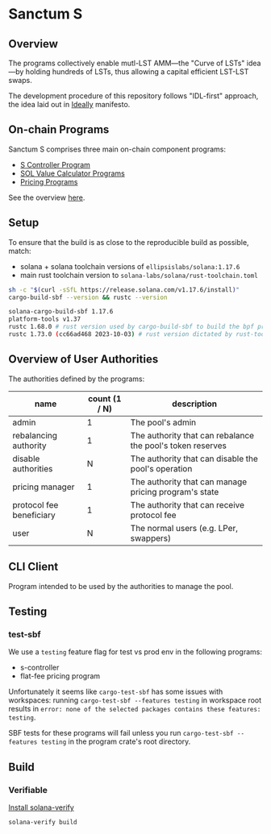 # Sanctum S

## Overview

The programs collectively enable mutl-LST AMM—the "Curve of LSTs" idea—by holding hundreds of LSTs, thus allowing a capital efficient LST-LST swaps.

The development procedure of this repository follows "IDL-first" approach, the idea laid out in [Ideally](https://github.com/igneous-labs/ideally) manifesto.

## On-chain Programs

Sanctum S comprises three main on-chain component programs:

- [S Controller Program](./docs/s-controller-program/)
- [SOL Value Calculator Programs](./docs/sol-value-calculator-programs/)
- [Pricing Programs](./docs/pricing-programs/)

See the overview [here](./docs/).

## Setup

To ensure that the build is as close to the reproducible build as possible, match:

- solana + solana toolchain versions of `ellipsislabs/solana:1.17.6`
- main rust toolchain version to `solana-labs/solana/rust-toolchain.toml`

```sh
sh -c "$(curl -sSfL https://release.solana.com/v1.17.6/install)"
cargo-build-sbf --version && rustc --version

solana-cargo-build-sbf 1.17.6
platform-tools v1.37
rustc 1.68.0 # rust version used by cargo-build-sbf to build the bpf programs .so. solana currently has it locked to 1.68
rustc 1.73.0 (cc66ad468 2023-10-03) # rust version dictated by rust-toolchain.toml, used for building everything else
```

## Overview of User Authorities

The authorities defined by the programs:

| name                     | count (1 / N) | description                                                |
| ------------------------ | ------------- | ---------------------------------------------------------- |
| admin                    | 1             | The pool's admin                                           |
| rebalancing authority    | 1             | The authority that can rebalance the pool's token reserves |
| disable authorities      | N             | The authority that can disable the pool's operation        |
| pricing manager          | 1             | The authority that can manage pricing program's state      |
| protocol fee beneficiary | 1             | The authority that can receive protocol fee                |
| user                     | N             | The normal users (e.g. LPer, swappers)                     |

## CLI Client

Program intended to be used by the authorities to manage the pool.

## Testing

### test-sbf

We use a `testing` feature flag for test vs prod env in the following programs:

- s-controller
- flat-fee pricing program

Unfortunately it seems like `cargo-test-sbf` has some issues with workspaces: running `cargo-test-sbf --features testing` in workspace root results in `error: none of the selected packages contains these features: testing`.

SBF tests for these programs will fail unless you run `cargo-test-sbf --features testing` in the program crate's root directory.

## Build

### Verifiable

[Install solana-verify](https://github.com/Ellipsis-Labs/solana-verifiable-build/tree/master#installation)

```sh
solana-verify build
```
